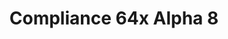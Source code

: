 ---
layout: post
title: Compliance 64x Alpha 8
permalink: /compliance64x/A8
comments: true
comments-id: 1.17.1-64x-Alpha-8
header-img: compliance64x/releases/A8.jpg
long_text: A new update of Compliance 64x is now out with excited new textures such as new 1.17 update and more, with also some important changes to furnace, dropper and dispenser.
changelog:
  - Alpha 8:
    - Added:
      - Blocks:
        - Cobbled Deepslate (Harag0n)
        - Azalea (Harag0n)
        - Flowering Azalea (Harag0n)
        - Potted Azalea (Harag0n)
        - Potted Flowering Azalea (Harag0n)
        - Polished Deepslate (Harag0n)
        - Hanging Roots (Harag0n & EachKhaiho)
        - Amethyst Block (Harag0n)
        - Budding Amethyst (Harag0n)
      - Items:
        - Glow Berries (Harag0n)
        - Firework Star (Harag0n)
        - Comparator (Harag0n)
        - Repeater (Harag0n)
      - Entities:
        - Repeater (Harag0n)
      - Entities:
        - Double Chest (Harag0n)
        - Double Trapped Chest (Harag0n)
      - Gui:
        - Frozen Heart (Harag0n)
      - Particles:
        - Vibration (EachKhaiho)
    - Changed:
      - Blocks:
        - Furnace (Harag0n)
        - Dispenser (Harag0n)
        - Dropper (Harag0n)
single-changelog: true
download:
  - Java - 1.17.x (CurseForge):
    - https://www.curseforge.com/minecraft/texture-packs/compliance-64x/files/3419568
  - Bedrock - 1.17.x (Github):
    - https://github.com/Compliance-Resource-Pack/Compliance-Bedrock-64x/releases/download/alpha-8/Compliance.64x.-.Bedrock.mcpack
  - Bedrock - 1.17.x (CurseForge):
    - https://www.curseforge.com/minecraft/mc-addons/compliance-64x-bedrock
---